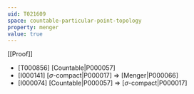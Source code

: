 ```yaml
---
uid: T021609
space: countable-particular-point-topology
property: menger
value: true
---
```

[[Proof]]

* [T000856] [Countable|P000057]
* [I000141] [$\sigma$-compact|P000017] => [Menger|P000066]
* [I000074] [Countable|P000057] => [$\sigma$-compact|P000017]

